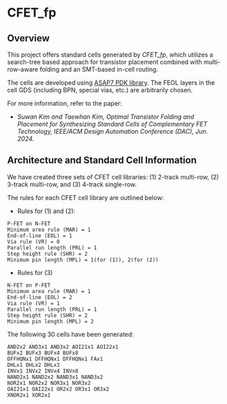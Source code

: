 # CFET_fp

## Overview

This project offers standard cells generated by *CFET_fp*, which utilizes a search-tree based approach for transistor placement combined with multi-row-aware folding and an SMT-based in-cell routing. 

The cells are developed using [ASAP7 PDK library](https://github.com/The-OpenROAD-Project/asap7).
The FEOL layers in the cell GDS (including BPN, special vias, etc.) are arbitrarily chosen.


For more information, refer to the paper:
* *Suwan Kim and Taewhan Kim, Optimal Transistor Folding and Placement for Synthesizing Standard Cells of Complementary FET Technology, IEEE/ACM Design Automation Conference (DAC), Jun. 2024.*

## Architecture and Standard Cell Information
We have created three sets of CFET cell libraries: (1) 2-track multi-row, (2) 3-track multi-row, and (3) 4-track single-row.

The rules for each CFET cell library are outlined below:

* Rules for (1) and (2):
```
P-FET on N-FET
Minimum area rule (MAR) = 1
End-of-line (EOL) = 1
Via rule (VR) = 0
Parallel run length (PRL) = 1
Step height rule (SHR) = 2
Minimum pin length (MPL) = 1(for (1)), 2(for (2))
```

* Rules for (3)
```
N-FET on P-FET
Minimum area rule (MAR) = 1
End-of-line (EOL) = 2
Via rule (VR) = 1
Parallel run length (PRL) = 1
Step height rule (SHR) = 2
Minimum pin length (MPL) = 2
```

The following 30 cells have been generated:
```
AND2x2 AND3x1 AND3x2 AOI21x1 AOI22x1 
BUFx2 BUFx3 BUFx4 BUFx8
DFFHQNx1 DFFHQNx1 DFFHQNx1 FAx1 
DHLx1 DHLx2 DHLx3
INVx1 INVx2 INVx4 INVx8
NAND2x1 NAND2x2 NAND3x1 NAND3x2
NOR2x1 NOR2x2 NOR3x1 NOR3x2
OAI21x1 OAI22x1 OR2x2 OR3x1 OR3x2 
XNOR2x1 XOR2x1
```
